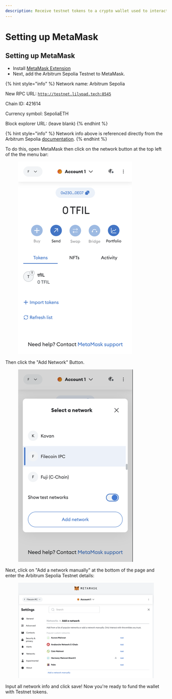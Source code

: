 ```yaml
---
description: Receive testnet tokens to a crypto wallet used to interact with Lilypad
---
```


# Setting up MetaMask

## Setting up MetaMask

* Install [MetaMask Extension](https://metamask.io/)
* Next, add the Arbitrum Sepolia Testnet to MetaMask.

{% hint style="info" %}
Network name: Arbitrum Sepolia

New RPC URL: [`http://testnet.lilypad.tech:8545`](https://sepolia-rollup.arbitrum.io/rpc)

Chain ID: 421614

Currency symbol: SepoliaETH

Block explorer URL: (leave blank)
{% endhint %}

{% hint style="info" %}
Network info above is referenced directly from the Arbitrum Sepolia [documentation](https://docs.arbitrum.io/arbitrum-bridge/quickstart#step-2-add-the-preferred-network-to-your-wallet).
{% endhint %}

To do this, open MetaMask then click on the network button at the top left of the  the menu bar:

<figure><img src="../../.gitbook/assets/spaces_tadiyoOe4nTUoSulEVOV_uploads_git-blob-104d606585f69a7a02e28af965cb29a849f5d240_image.png" alt=""><figcaption></figcaption></figure>

Then click the "Add Network" Button.

<figure><img src="../../.gitbook/assets/spaces_tadiyoOe4nTUoSulEVOV_uploads_git-blob-5cc0d331f1bcb036582ed49d9cf56ceaf073467b_image.png" alt=""><figcaption></figcaption></figure>

Next, click on "Add a network manually" at the bottom of the page and enter the Arbitrum Sepolia Testnet details:

<figure><img src="../../.gitbook/assets/image (119).png" alt=""><figcaption></figcaption></figure>

Input all network info and click save! Now you're ready to fund the wallet with Testnet tokens.

<figure><img src="../../.gitbook/assets/Screenshot 2024-06-24 at 8.06.00 PM.png" alt=""><figcaption></figcaption></figure>



